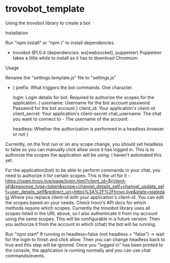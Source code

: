 # trovobot_template
Using the trovobot library to create a bot


Installation

Run "npm install" or "npm i" to install dependencies.
  - trovobot @1.0.4 (dependencies: ws[websocket], puppeteer)
  Puppeteer takes a little while to install as it has to download Chromium.


Usage

Rename the "settings.template.js" file to "settings.js"
  - {
    prefix: What triggers the bot commands. One character.

    login: Login details for bot. Required to authorize the scopes for the application.
    {
      username: Username for the bot account
      password: Password for the bot account
    }
    client_id: Your application's client-id
    client_secret: Your application's client-secret
    chat_username: The chat you want to connect to - The username of the account.

    headless: Whether the authorization is performed in a headless browser or not
  }

Currently, on the first run or on any scope change, you should set headless to false so you can manually click allow once it has logged in. This is to authorize the scopes the application will be using. I haven't automated this yet.

For the application(bot) to be able to perform commands in your chat, you need to authorize it for certain scopes. This is the url for it -
https://open.trovo.live/page/login.html?client_id=${client-id}&response_type=token&scope=channel_details_self+channel_update_self+user_details_self&redirect_uri=https%3A%2F%2Ftrovo.live&state=statedata
Where you replace client-id with your application's client-id. You can edit the scopes based on your needs. Check trovo's API docs for which methods require which scopes. Currently the trovobot library uses all scopes listed in the URL above, so I also authenticate it from my account using the same scopes. This will be configurable in a future version.
Then you authorize it from the account in which (chat) the bot will be running.

Run "npm start"
If running in headless=false (not headless = "false") -> wait for the login to finish and click allow. Then you can change headless back to true and this step will be ignored.
Once you "logged in" has been printed to the console, the application is running normally and you can use chat commands/events.